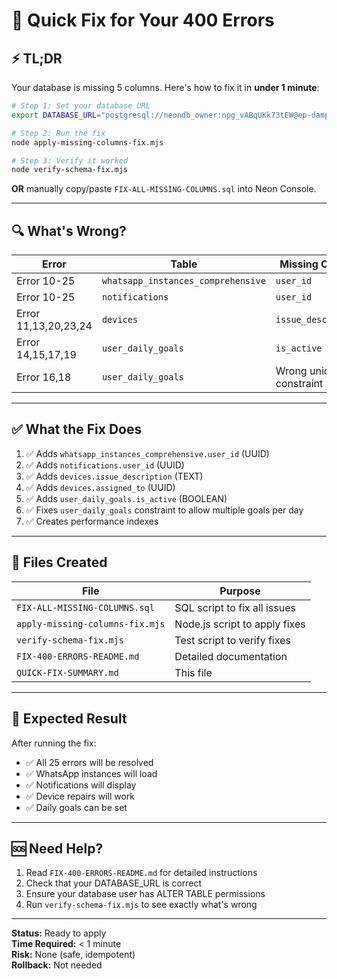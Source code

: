 # 🚨 Quick Fix for Your 400 Errors

## ⚡ TL;DR

Your database is missing 5 columns. Here's how to fix it in **under 1 minute**:

```bash
# Step 1: Set your database URL
export DATABASE_URL="postgresql://neondb_owner:npg_vABqUKk73tEW@ep-damp-fire-adtxvumr-pooler.c-2.us-east-1.aws.neon.tech/neondb?sslmode=require"

# Step 2: Run the fix
node apply-missing-columns-fix.mjs

# Step 3: Verify it worked
node verify-schema-fix.mjs
```

**OR** manually copy/paste `FIX-ALL-MISSING-COLUMNS.sql` into Neon Console.

---

## 🔍 What's Wrong?

| Error | Table | Missing Column |
|-------|-------|----------------|
| Error 10-25 | `whatsapp_instances_comprehensive` | `user_id` |
| Error 10-25 | `notifications` | `user_id` |
| Error 11,13,20,23,24 | `devices` | `issue_description` |
| Error 14,15,17,19 | `user_daily_goals` | `is_active` |
| Error 16,18 | `user_daily_goals` | Wrong unique constraint |

---

## ✅ What the Fix Does

1. ✅ Adds `whatsapp_instances_comprehensive.user_id` (UUID)
2. ✅ Adds `notifications.user_id` (UUID)
3. ✅ Adds `devices.issue_description` (TEXT)
4. ✅ Adds `devices.assigned_to` (UUID)
5. ✅ Adds `user_daily_goals.is_active` (BOOLEAN)
6. ✅ Fixes `user_daily_goals` constraint to allow multiple goals per day
7. ✅ Creates performance indexes

---

## 📁 Files Created

| File | Purpose |
|------|---------|
| `FIX-ALL-MISSING-COLUMNS.sql` | SQL script to fix all issues |
| `apply-missing-columns-fix.mjs` | Node.js script to apply fixes |
| `verify-schema-fix.mjs` | Test script to verify fixes |
| `FIX-400-ERRORS-README.md` | Detailed documentation |
| `QUICK-FIX-SUMMARY.md` | This file |

---

## 🎯 Expected Result

After running the fix:
- ✅ All 25 errors will be resolved
- ✅ WhatsApp instances will load
- ✅ Notifications will display
- ✅ Device repairs will work
- ✅ Daily goals can be set

---

## 🆘 Need Help?

1. Read `FIX-400-ERRORS-README.md` for detailed instructions
2. Check that your DATABASE_URL is correct
3. Ensure your database user has ALTER TABLE permissions
4. Run `verify-schema-fix.mjs` to see exactly what's wrong

---

**Status:** Ready to apply  
**Time Required:** < 1 minute  
**Risk:** None (safe, idempotent)  
**Rollback:** Not needed

